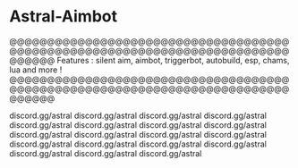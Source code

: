 # Astral-Aimbot

@@@@@@@@@@@@@@@@@@@@@@@@@@@@@@@@@@@@@@@@@@@@@@@@@@@@@@@@@@@@@@@@@@@@@@@@@@@@@@@@
Features : silent aim, aimbot, triggerbot, autobuild, esp, chams, lua and more !
@@@@@@@@@@@@@@@@@@@@@@@@@@@@@@@@@@@@@@@@@@@@@@@@@@@@@@@@@@@@@@@@@@@@@@@@@@@@@@@@

discord.gg/astral
discord.gg/astral
discord.gg/astral
discord.gg/astral
discord.gg/astral
discord.gg/astral
discord.gg/astral
discord.gg/astral
discord.gg/astral
discord.gg/astral
discord.gg/astral
discord.gg/astral
discord.gg/astral
discord.gg/astral
discord.gg/astral
discord.gg/astral
discord.gg/astral
discord.gg/astral
discord.gg/astral
